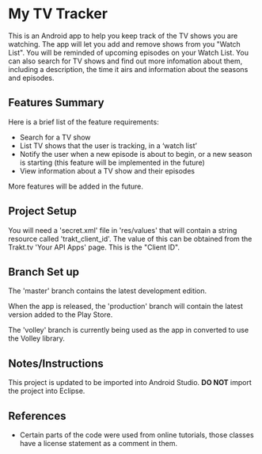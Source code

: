 # My TV Tracker

This is an Android app to help you keep track of the TV shows you are watching. The app will let you add and remove shows from you "Watch List". You will be reminded of upcoming episodes on your Watch List. You can also search for TV shows and find out more infomation about them, including a description, the time it airs and information about the seasons and episodes.

## Features Summary

Here is a brief list of the feature requirements:

- Search for a TV show
- List TV shows that the user is tracking, in a ‘watch list’
- Notify the user when a new episode is about to begin, or a new season is starting (this feature will be implemented in the future)
- View information about a TV show and their episodes

More features will be added in the future.

## Project Setup

You will need a 'secret.xml' file in 'res/values' that will contain a string resource called 'trakt_client_id'. The value of this can be obtained from the Trakt.tv 'Your API Apps' page. This is the "Client ID".

## Branch Set up

The 'master' branch contains the latest development edition.

When the app is released, the 'production' branch will contain the latest version added to the Play Store.

The 'volley' branch is currently being used as the app in converted to use the Volley library.

## Notes/Instructions

This project is updated to be imported into Android Studio. **DO NOT** import the project into Eclipse.

## References

- Certain parts of the code were used from online tutorials, those classes have a license statement as a comment in them.

